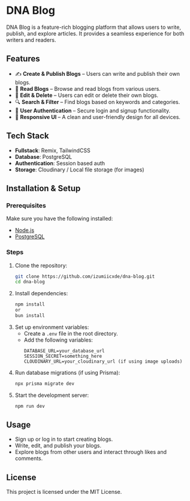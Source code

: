 # DNA Blog

DNA Blog is a feature-rich blogging platform that allows users to write, publish, and explore articles. It provides a seamless experience for both writers and readers.

## Features

- ✍️ **Create & Publish Blogs** – Users can write and publish their own blogs.
- 📖 **Read Blogs** – Browse and read blogs from various users.
- 📝 **Edit & Delete** – Users can edit or delete their own blogs.
- 🔍 **Search & Filter** – Find blogs based on keywords and categories.
- 🔐 **User Authentication** – Secure login and signup functionality.
- 🎨 **Responsive UI** – A clean and user-friendly design for all devices.

## Tech Stack

- **Fullstack**: Remix, TailwindCSS
- **Database**: PostgreSQL
- **Authentication**: Session based auth
- **Storage**: Cloudinary / Local file storage (for images)

## Installation & Setup

### Prerequisites

Make sure you have the following installed:

- [Node.js](https://nodejs.org/)
- [PostgreSQL](https://www.postgresql.org/)

### Steps

1. Clone the repository:
   ```sh
   git clone https://github.com/izumiicxde/dna-blog.git
   cd dna-blog
   ```
2. Install dependencies:
   ```sh
   npm install
   or
   bun install
   ```
3. Set up environment variables:
   - Create a `.env` file in the root directory.
   - Add the following variables:
     ```env
     DATABASE_URL=your_database_url
     SESSION_SECRET=something_here
     CLOUDINARY_URL=your_cloudinary_url (if using image uploads)
     ```
4. Run database migrations (if using Prisma):
   ```sh
   npx prisma migrate dev
   ```
5. Start the development server:
   ```sh
   npm run dev
   ```

## Usage

- Sign up or log in to start creating blogs.
- Write, edit, and publish your blogs.
- Explore blogs from other users and interact through likes and comments.

## License

This project is licensed under the MIT License.
